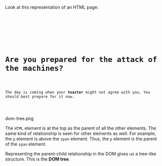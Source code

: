 Look at this representation
of an HTML page:

<codeblock language="html" type="lesson">
<code>
<html>
    <head>
        <title>Attack of the Machines</title>
    </head>
    <body>
        <h1>Are you prepared for the attack of the machines?</h1>
        <p>The day is coming when your <span style="font-weight: 700">toaster</span> might not agree with you. You should best prepare for it now.</p>
    </body>
</html>
</code>
</codeblock><image>dom-tree.png</image>

The `HTML` element is
at the top
as the parent of
all the other elements.
The same kind of relationship
is seen for other elements as well.
For example,
the `p` element is above
the `span` element.
Thus, the `p` element
is the parent of
the `span` element.

Representing the parent-child
relationship in the DOM
gives us a tree-like structure.
This is the **DOM tree**.
